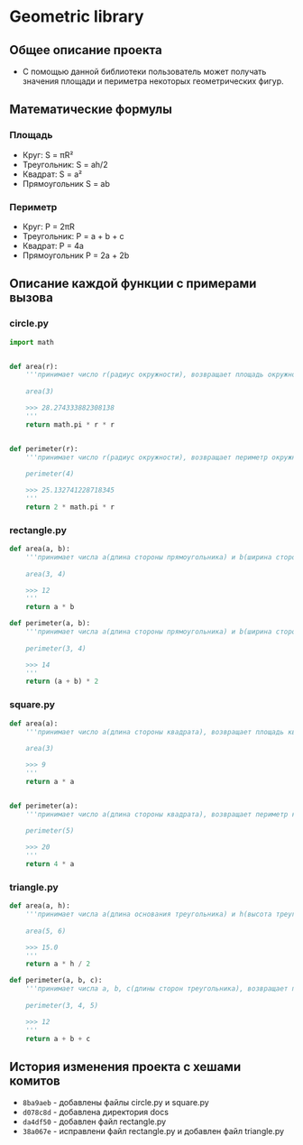 # Geometric library

## Общее описание проекта 
- С помощью данной библиотеки пользователь может получать значения площади и периметра некоторых геометрических фигур.

## Математические формулы
### Площадь
- Круг: S = πR²
- Треугольник: S = ah/2
- Квадрат: S = a²
- Прямоугольник S = ab

### Периметр
- Круг: P = 2πR
- Треугольник: P = a + b + c
- Квадрат: P = 4a
- Прямоугольник P = 2a + 2b

## Описание каждой функции с примерами вызова
### circle.py

```python
import math


def area(r):
    '''принимает число r(радиус окружности), возвращает площадь окружности
    
    area(3)

    >>> 28.274333882308138
    '''
    return math.pi * r * r


def perimeter(r):
    '''принимает число r(радиус окружности), возвращает периметр окружности
    
    perimeter(4)

    >>> 25.132741228718345
    '''
    return 2 * math.pi * r
```

### rectangle.py

```python
def area(a, b): 
    '''принимает числа a(длина стороны прямоугольника) и b(ширина стороны прямоугольника), возвращает площадь прямоугольника
    
    area(3, 4)

    >>> 12
    '''
    return a * b 

def perimeter(a, b): 
    '''принимает числа a(длина стороны прямоугольника) и b(ширина стороны прямоугольника), возвращает периметр прямоугольника
    
    perimeter(3, 4)

    >>> 14
    '''
    return (a + b) * 2
```
### square.py

```python
def area(a):
    '''принимает число a(длина стороны квадрата), возвращает площадь квадрата
    
    area(3)

    >>> 9
    '''
    return a * a


def perimeter(a):
    '''принимает числo a(длина стороны квадрата), возвращает периметр квадрата
    
    perimeter(5)

    >>> 20
    '''
    return 4 * a

```

### triangle.py

```python
def area(a, h): 
    '''принимает числа a(длина основания треугольника) и h(высота треугольника), возвращает площадь треугольника
    
    area(5, 6)

    >>> 15.0
    '''
    return a * h / 2 

def perimeter(a, b, c): 
    '''принимает числа a, b, c(длины сторон треугольника), возвращает периметр тругольника
    
    perimeter(3, 4, 5)

    >>> 12
    '''
    return a + b + c 

```

## История изменения проекта с хешами комитов
- `8ba9aeb` - добавлены файлы circle.py и square.py
- `d078c8d` - добавлена директория docs
- `da4df50` - добавлен файл rectangle.py
- `38a067e` - исправлени файл rectangle.py и добавлен файл triangle.py